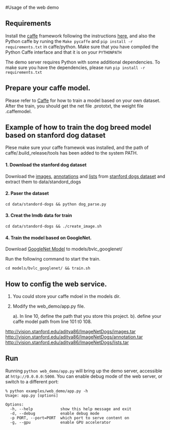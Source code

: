 #Usage of the web demo

## Requirements

Install the [caffe](http://caffe.berkeleyvision.org/) framework following the instructions [here](http://caffe.berkeleyvision.org/installation.html), and also the Python caffe by runing the `Make pycaffe` and `pip install -r requirements.txt` in caffe/python. Make sure that you have compiled the Python Caffe interface and that it is on your `PYTHONPATH`

The demo server requires Python with some additional dependencies. To make sure you have the dependencies, please run `pip install -r requirements.txt`

## Prepare your caffe model.

Please refer to [Caffe](http://caffe.berkeleyvision.org/) for how to train a model based on your own dataset. After the train, you should get the net file .prototxt, the weight file .caffemodel.

## Example of how to train the dog breed model based on stanford dog dataset

Plese make sure your caffe framewok was installed, and the path of caffe/.build_release/tools has been added to the system PATH.

#### 1. Download the stanford dog dataset
    
Download the [images](http://vision.stanford.edu/aditya86/ImageNetDogs/images.tar), [annotations](http://vision.stanford.edu/aditya86/ImageNetDogs/annotation.tar) and [lists](//vision.stanford.edu/aditya86/ImageNetDogs/lists.tar) from [stanford dogs dataset](http://vision.stanford.edu/aditya86/ImageNetDogs/) and extract them to data/standord_dogs

#### 2. Paser the dataset

	cd data/standord-dogs && python dog_parse.py

#### 3. Creat the lmdb data for train

	cd data/standord-dogs && ./create_image.sh

#### 4. Train the model based on GoogleNet.

Download [GoogleNet Model](http://dl.caffe.berkeleyvision.org/bvlc_googlenet.caffemodel) to models/bvlc_googlenet/

Run the following command to start the train. 

	cd models/bvlc_googlenet/ && train.sh

## How to config the web service. 

1. You could store your caffe mdoel in the models dir.

2. Modify the web_demo/app.py file. 

   a). In line 10, define the path that you store this project. 
   b). define your caffe model path from line 101 t0 108.


http://vision.stanford.edu/aditya86/ImageNetDogs/images.tar
http://vision.stanford.edu/aditya86/ImageNetDogs/annotation.tar
http://vision.stanford.edu/aditya86/ImageNetDogs/lists.tar

## Run

Running `python web_demo/app.py` will bring up the demo server, accessible at `http://0.0.0.0:5000`.
You can enable debug mode of the web server, or switch to a different port:

    % python examples/web_demo/app.py -h
    Usage: app.py [options]

    Options:
      -h, --help            show this help message and exit
      -d, --debug           enable debug mode
      -p PORT, --port=PORT  which port to serve content on
      -g, --gpu             enable GPU accelerator


